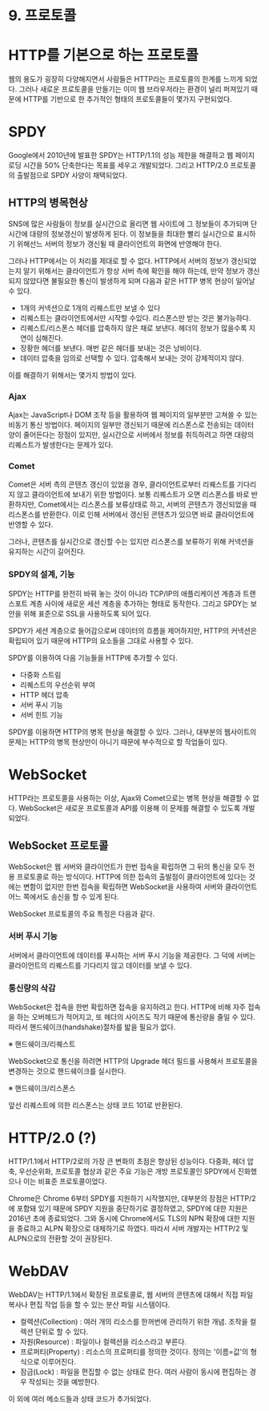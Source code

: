 # 9. 프로토콜

# HTTP를 기본으로 하는 프로토콜

웹의 용도가 굉장히 다양해지면서 사람들은 HTTP라는 프로토콜의 한계를 느끼게 되었다. 그러나 새로운 프로토콜을 만들기는 이미 웹 브라우저라는 환경이 널리 퍼져있기 때문에 HTTP를 기반으로 한 추가적인 형태의 프로토콜들이 몇가지 구현되었다.



# SPDY

Google에서 2010년에 발표한 SPDY는 HTTP/1.1의 성능 제한을 해결하고 웹 페이지 로딩 시간을 50% 단축한다는 목표를 세우고 개발되었다. 그리고 HTTP/2.0 프로토콜의 출발점으로 SPDY 사양이 채택되었다. 



## HTTP의 병목현상

SNS에 많은 사람들이 정보를 실시간으로 올리면 웹 사이트에 그 정보들이 추가되며 단시간에 대량의 정보갱신이 발생하게 된다. 이 정보들을 최대한 빨리 실시간으로 표시하기 위해선느 서버의 정보가 갱신될 때 클라이언트의 화면에 반영해야 한다. 

그러나 HTTP에서는 이 처리를 제대로 할 수 없다. HTTP에서 서버의 정보가 갱신되었는지 알기 위해서는 클라이언트가 항상 서버 측에 확인을 해야 하는데, 만약 정보가 갱신되지 않았다면 불필요한 통신이 발생하게 되며 다음과 같은 HTTP 병목 현상이 일어날 수 있다.

- 1개의 커넥션으로 1개의 리퀘스트만 보낼 수 있다
- 리퀘스트는 클라이언트에서만 시작할 수있다. 리스폰스만 받는 것은 불가능하다.
- 리퀘스트/리스폰스 헤더를 압축하지 않은 채로 보낸다. 헤더의 정보가 많을수록 지연이 심해진다.
- 장황한 헤더를 보낸다. 매번 같은 헤더를 보내는 것은 낭비이다.
- 데이터 압축을 임의로 선택할 수 있다. 압축해서 보내는 것이 강제적이지 않다.

이를 해결하기 위해서는 몇가지 방법이 있다.



### Ajax

Ajax는 JavaScript나 DOM 조작 등을 활용하여 웹 페이지의 일부분만 고쳐쓸 수 있는 비동기 통신 방법이다. 페이지의 일부만 갱신되기 때문에 리스폰스로 전송되는 데이터 양이 줄어든다는 장점이 있지만, 실시간으로 서버에서 정보를 취득하려고 하면 대량의 리퀘스트가 발생한다는 문제가 있다.



### Comet

Comet은 서버 측의 콘텐츠 갱신이 있었을 경우, 클라이언트로부터 리퀘스트를 기다리지 않고 클라이언트에 보내기 위한 방법이다. 보통 리퀘스트가 오면 리스폰스를 바로 반환하지만, Comet에서는 리스폰스를 보류상태로 하고, 서버의 콘텐츠가 갱신되었을 때 리스폰스를 반환한다. 이로 인해 서버에서 갱신된 콘텐츠가 있으면 바로 클라이언트에 반영할 수 있다.

그러나, 콘텐츠를 실시간으로 갱신할 수는 있지만 리스폰스를 보류하기 위해 커넥션을 유지하는 시간이 길어진다.



### SPDY의 설계, 기능

SPDY는 HTTP를 완전히 바꿔 놓는 것이 아니라 TCP/IP의 애플리케이션 계층과 트랜스포트 계층 사이에 새로운 세션 계층을 추가하는 형태로 동작한다. 그리고 SPDY는 보안을 위해 표준으로 SSL을 사용하도록 되어 있다. 

SPDY가 세션 계층으로 들어감으로써 데이터의 흐름을 제어하지만, HTTP의 커넥션은 확립되어 있기 때문에 HTTP의 요소들을 그대로 사용할 수 있다.

SPDY를 이용하여 다음 기능들을 HTTP에 추가할 수 있다.

- 다중화 스트림
- 리퀘스트의 우선순위 부여
- HTTP 헤더 압축
- 서버 푸시 기능
- 서버 힌트 기능

SPDY를 이용하면 HTTP의 병목 현상을 해결할 수 있다. 그러나, 대부분의 웹사이트의 문제는 HTTP의 병목 현상만이 아니기 때문에 부수적으로 할 작업들이 있다.



# WebSocket

HTTP라는 프로토콜을 사용하는 이상, Ajax와 Comet으로는 병목 현상을 해결할 수 없다. WebSocket은 새로운 프로토콜과 API를 이용해 이 문제를 해결할 수 있도록 개발되었다.



## WebSocket 프로토콜

WebSocket은 웹 서버와 클라이언트가 한번 접속을 확립하면 그 뒤의 통신을 모두 전용 프로토콜로 하는 방식이다. HTTP에 의한 접속의 출발점이 클라이언트에 있다는 것에는 변함이 없지만 한번 접속을 확립하면  WebSocket을 사용하여 서버와 클라이언트 어느 쪽에서도 송신을 할 수 있게 된다.

WebSocket 프로토콜의 주요 특징은 다음과 같다.



### 서버 푸시 기능

서버에서 클라이언트에 데이터를 푸시하는 서버 푸시 기능을 제공한다. 그 덕에 서버는 클라이언트의 리퀘스트를 기다리지 않고 데이터를 보낼 수 있다.



### 통신량의 삭감

WebSocket은 접속을 한번 확립하면 접속을 유지하려고 한다. HTTP에 비해 자주 접속을 하는 오버헤드가 적어지고, 또 헤더의 사이즈도 작기 때문에 통신량을 줄일 수 있다. 따라서 핸드쉐이크(handshake)절차를 밟을 필요가 없다.

※ 핸드쉐이크/리퀘스트

WebSocket으로 통신을 하려면 HTTP의 Upgrade 헤더 필드를 사용해서 프로토콜을 변경하는 것으로 핸드쉐이크를 실시한다.

※ 핸드쉐이크/리스폰스

앞선 리퀘스트에 의한 리스폰스는 상태 코드 101로 반환된다.



# HTTP/2.0 (?)

HTTP/1.1에서 HTTP/2로의 가장 큰 변화의 초점은 향상된 성능이다. 다중화, 헤더 압축, 우선순위화, 프로토콜 협상과 같은 주요 기능은 개방 프로토콜인 SPDY에서 진화했으나 이는 비표준 프로토콜이었다. 

Chrome은 Chrome 6부터 SPDY를 지원하기 시작했지만, 대부분의 장점은 HTTP/2에 포함돼 있기 때문에 SPDY 지원을 중단하기로 결정하였고,  SPDY에 대한 지원은 2016년 초에 종료되었다. 그와 동시에 Chrome에서도 TLS의 NPN 확장에 대한 지원을 종료하고 ALPN 확장으로 대체하기로 하였다. 따라서 서버 개발자는 HTTP/2 및 ALPN으로의 전환할 것이 권장된다.



# WebDAV

WebDAV는 HTTP/1.1에서 확장된 프로토콜로, 웹 서버의 콘텐츠에 대해서 직접 파일 복사나 편집 작업 등을 할 수 있는 분산 파일 시스템이다. 

- 컬렉션(Collection) : 여러 개의 리소스를 한꺼번에 관리하기 위한 개념. 조작을 컬렉션 단위로 할 수 있다.
- 자원(Resource) : 파일이나 컬렉션을 리소스라고 부른다.
- 프로퍼티(Property) : 리소스의 프로퍼티를 정의한 것이다. 정의는 '이름=값'의 형식으로 이루어진다.
- 잠금(Lock) : 파일을 편집할 수 없는 상태로 한다. 여러 사람이 동시에 편집하는 경우 작성되는 것을 예방한다.

이 외에 여러 메소드들과 상태 코드가 추가되었다.